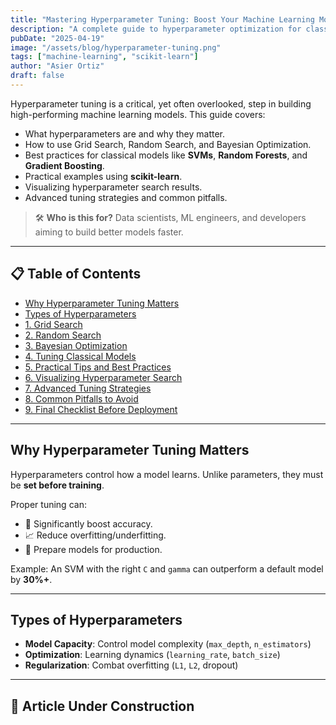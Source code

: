 ```yaml
---
title: "Mastering Hyperparameter Tuning: Boost Your Machine Learning Models"
description: "A complete guide to hyperparameter optimization for classical models like SVMs, Random Forests, and Gradient Boosting. Learn Grid Search, Random Search, Bayesian Optimization, and practical tips."
pubDate: "2025-04-19"
image: "/assets/blog/hyperparameter-tuning.png"
tags: ["machine-learning", "scikit-learn"]
author: "Asier Ortiz"
draft: false
---
```


[//]: # (# Mastering Hyperparameter Tuning: Boost Your Machine Learning Models)

Hyperparameter tuning is a critical, yet often overlooked, step in building high-performing machine learning models.
This guide covers:

- What hyperparameters are and why they matter.
- How to use Grid Search, Random Search, and Bayesian Optimization.
- Best practices for classical models like **SVMs**, **Random Forests**, and **Gradient Boosting**.
- Practical examples using **scikit-learn**.
- Visualizing hyperparameter search results.
- Advanced tuning strategies and common pitfalls.

> 🛠️ **Who is this for?**
> Data scientists, ML engineers, and developers aiming to build better models faster.

---

## 📋 Table of Contents

<div class="not-prose mb-8 rounded-lg border border-base-700 bg-base-900 p-4">
<ul class="flex flex-col gap-2">
<li><a href="#why-hyperparameter-tuning-matters" class="text-base-300 hover:text-primary-400 transition-colors duration-300">Why Hyperparameter Tuning Matters</a></li>
<li><a href="#types-of-hyperparameters" class="text-base-300 hover:text-primary-400 transition-colors duration-300">Types of Hyperparameters</a></li>
<li><a href="#1-grid-search" class="text-base-300 hover:text-primary-400 transition-colors duration-300">1. Grid Search</a></li>
<li><a href="#2-random-search" class="text-base-300 hover:text-primary-400 transition-colors duration-300">2. Random Search</a></li>
<li><a href="#3-bayesian-optimization" class="text-base-300 hover:text-primary-400 transition-colors duration-300">3. Bayesian Optimization</a></li>
<li><a href="#4-tuning-classical-models" class="text-base-300 hover:text-primary-400 transition-colors duration-300">4. Tuning Classical Models</a></li>
<li><a href="#5-practical-tips" class="text-base-300 hover:text-primary-400 transition-colors duration-300">5. Practical Tips and Best Practices</a></li>
<li><a href="#6-visualizing-hyperparameter-search" class="text-base-300 hover:text-primary-400 transition-colors duration-300">6. Visualizing Hyperparameter Search</a></li>
<li><a href="#7-advanced-tuning-strategies" class="text-base-300 hover:text-primary-400 transition-colors duration-300">7. Advanced Tuning Strategies</a></li>
<li><a href="#8-common-pitfalls-to-avoid" class="text-base-300 hover:text-primary-400 transition-colors duration-300">8. Common Pitfalls to Avoid</a></li>
<li><a href="#9-final-checklist-before-deployment" class="text-base-300 hover:text-primary-400 transition-colors duration-300">9. Final Checklist Before Deployment</a></li>
</ul>
</div>

---

## Why Hyperparameter Tuning Matters

Hyperparameters control how a model learns. Unlike parameters, they must be **set before training**.

Proper tuning can:

- 🌟 Significantly boost accuracy.
- 📈 Reduce overfitting/underfitting.
- 🚀 Prepare models for production.

Example: An SVM with the right `C` and `gamma` can outperform a default model by **30%+**.

---

## Types of Hyperparameters

- **Model Capacity**: Control model complexity (`max_depth`, `n_estimators`)
- **Optimization**: Learning dynamics (`learning_rate`, `batch_size`)
- **Regularization**: Combat overfitting (`L1`, `L2`, dropout)

---

## 🚧 Article Under Construction
